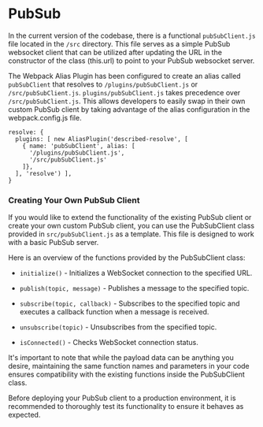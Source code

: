 # PubSub

In the current version of the codebase, there is a functional `pubSubClient.js` file located in the `/src` directory. This file serves as a simple PubSub websocket client that can be utilized after updating the URL in the constructor of the class (this.url) to point to your PubSub websocket server.

The Webpack Alias Plugin has been configured to create an alias called `pubSubClient` that resolves to `/plugins/pubSubClient.js` or `/src/pubSubClient.js`. `plugins/pubSubClient.js` takes precedence over `/src/pubSubClient.js`. This allows developers to easily swap in their own custom PubSub client by taking advantage of the alias configuration in the webpack.config.js file.

```
resolve: {
  plugins: [ new AliasPlugin('described-resolve', [
    { name: 'pubSubClient', alias: [
      '/plugins/pubSubClient.js',
      '/src/pubSubClient.js'
    ]},
  ], 'resolve') ],
}
```

### Creating Your Own PubSub Client

If you would like to extend the functionality of the existing PubSub client or create your own custom PubSub client, you can use the PubSubClient class provided in `src/pubSubClient.js` as a template. This file is designed to work with a basic PubSub server.

Here is an overview of the functions provided by the PubSubClient class:

- `initialize()` - Initializes a WebSocket connection to the specified URL.

- `publish(topic, message)` - Publishes a message to the specified topic.

- `subscribe(topic, callback)` - Subscribes to the specified topic and executes a callback function when a message is received.

- `unsubscribe(topic)` - Unsubscribes from the specified topic.

- `isConnected()` - Checks WebSocket connection status.

It's important to note that while the payload data can be anything you desire, maintaining the same function names and parameters in your code ensures compatibility with the existing functions inside the PubSubClient class.

Before deploying your PubSub client to a production environment, it is recommended to thoroughly test its functionality to ensure it behaves as expected.
